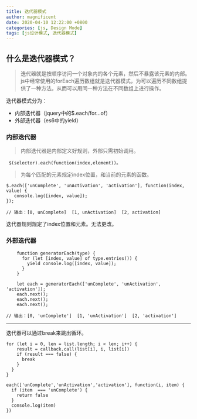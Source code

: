 ```yaml
---
title: 迭代器模式
author: magnificent
date: 2020-04-10 12:22:00 +0800
categories: [js, Design Mode]
tags: [js设计模式, 迭代器模式]
---
```


## 什么是迭代器模式？

>迭代器就是按顺序访问一个对象内的各个元素，然后不暴露该元素的内部。
 js中经常使用的forEach遍历数组就是迭代器模式，为可以遍历不同数组提供了一种方法。从而可以用同一种方法在不同数组上进行操作。
 
 迭代器模式分为：
 * 内部迭代器（jquery中的$.each/for...of）
 * 外部迭代器（es6中的yield）

### 内部迭代器

>内部迭代器是内部定义好规则，外部只需初始调用。

```shell
 $(selector).each(function(index,element))。
```

>为每个匹配的元素规定index位置，和当前的元素的函数。

```shell
$.each(['unComplete', 'unActivation', 'activation'], function(index, value) {
   console.log([index, value]);
});

// 输出：[0, unComplete]  [1, unActivation]  [2, activation]
```

迭代器规则规定了index位置和元素。无法更改。

### 外部迭代器

```shell
    function generatorEach(type) {
      for (let [index, value] of type.entries()) {
        yield console.log([index, value]);
      }
    }

    let each = generatorEach(['unComplete', 'unActivation', 'activation']);
    each.next();
    each.next();
    each.next();

// 输出：[0, 'unComplete']  [1, 'unActivation']  [2, 'activation']
```

---

迭代器可以通过break来跳出循环。

```shell
for (let i = 0, len = list.length; i < len; i++) {
    result = callback.call(list[i], i, list[i])
    if (result === false) {
      break
    }
  }
}

each(['unComplete','unActivation','activation'], function(i, item) {
  if (item  === 'unComplete') {
    return false
  }
  console.log(item)
})
```
